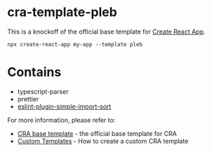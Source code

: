 # cra-template-pleb

This is a knockoff of the official base template for [Create React App](https://github.com/facebook/create-react-app).

```
npx create-react-app my-app --template pleb
```

# Contains

- typescript-parser
- prettier
- [eslint-plugin-simple-import-sort](https://github.com/lydell/eslint-plugin-simple-import-sort)

For more information, please refer to:

- [CRA base template](https://github.com/facebook/create-react-app/tree/master/packages/cra-template) - the official base template for CRA
- [Custom Templates](https://create-react-app.dev/docs/custom-templates) - How to create a custom CRA template

